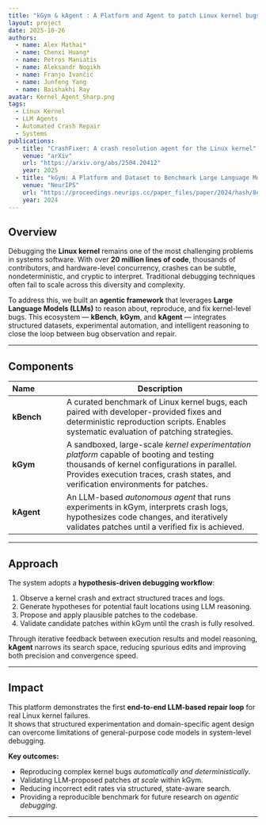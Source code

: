 ```yaml
---
title: "kGym & kAgent : A Platform and Agent to patch Linux kernel bugs"
layout: project
date: 2025-10-26
authors:
  - name: Alex Mathai*
  - name: Chenxi Huang*
  - name: Petros Maniatis
  - name: Aleksandr Nogikh
  - name: Franjo Ivančić
  - name: Junfeng Yang
  - name: Baishakhi Ray
avatar: Kernel_Agent_Sharp.png
tags:
  - Linux Kernel
  - LLM Agents
  - Automated Crash Repair
  - Systems
publications:
  - title: "CrashFixer: A crash resolution agent for the Linux kernel"
    venue: "arXiv"
    url: "https://arxiv.org/abs/2504.20412"
    year: 2025
  - title: "kGym: A Platform and Dataset to Benchmark Large Language Models on Linux Kernel Crash Resolution"
    venue: "NeurIPS"
    url: "https://proceedings.neurips.cc/paper_files/paper/2024/hash/8e9ed2a28af7d9085180e3817b2c9a57-Abstract-Datasets_and_Benchmarks_Track.html"
    year: 2024
---
```


## Overview

Debugging the **Linux kernel** remains one of the most challenging problems in systems software. With over **20 million lines of code**, thousands of contributors, and hardware-level concurrency,
crashes can be subtle, nondeterministic, and cryptic to interpret. Traditional debugging techniques often fail to scale across this diversity and complexity.

To address this, we built an **agentic framework** that leverages
**Large Language Models (LLMs)** to reason about, reproduce, and fix kernel-level bugs.  This ecosystem — **kBench**, **kGym**, and **kAgent** — integrates structured datasets,
experimental automation, and intelligent reasoning to close the loop between bug observation and repair.

---

## Components

| **Name&emsp;&emsp;&emsp;** | **Description** |
| --- | --- |
| **kBench** | A curated benchmark of Linux kernel bugs, each paired with developer-provided fixes and deterministic reproduction scripts. Enables systematic evaluation of patching strategies. |
| **kGym** | A sandboxed, large-scale *kernel experimentation platform* capable of booting and testing thousands of kernel configurations in parallel. Provides execution traces, crash states, and verification environments for patches. |
| **kAgent** | An LLM-based *autonomous agent* that runs experiments in kGym, interprets crash logs, hypothesizes code changes, and iteratively validates patches until a verified fix is achieved. |


---

## Approach

The system adopts a **hypothesis-driven debugging workflow**:

1. Observe a kernel crash and extract structured traces and logs.  
2. Generate hypotheses for potential fault locations using LLM reasoning.  
3. Propose and apply plausible patches to the codebase.  
4. Validate candidate patches within kGym until the crash is fully resolved.

Through iterative feedback between execution results and model reasoning, **kAgent** narrows its search space,
reducing spurious edits and improving both precision and convergence speed.

---

## Impact

This platform demonstrates the first **end-to-end LLM-based repair loop** for real Linux kernel failures.  
It shows that structured experimentation and domain-specific agent design can overcome
limitations of general-purpose code models in system-level debugging.

**Key outcomes:**
- Reproducing complex kernel bugs *automatically and deterministically*.  
- Validating LLM-proposed patches *at scale* within kGym.  
- Reducing incorrect edit rates via structured, state-aware search.  
- Providing a reproducible benchmark for future research on *agentic debugging*.

---